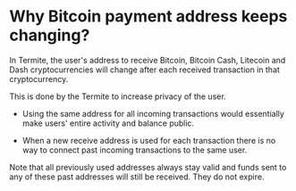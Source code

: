 # Why Bitcoin payment address keeps changing?

In Termite, the user's address to receive Bitcoin, Bitcoin Cash, Litecoin and Dash cryptocurrencies will change after each received transaction in that cryptocurrency.

This is done by the Termite to increase privacy of the user. 

- Using the same address for all incoming transactions would essentially make users' entire activity and balance public. 

- When a new receive address is used for each transaction there is no way to connect past incoming transactions to the same user.

Note that all previously used addresses always stay valid and funds sent to any of these past addresses will still be received. They do not expire.
